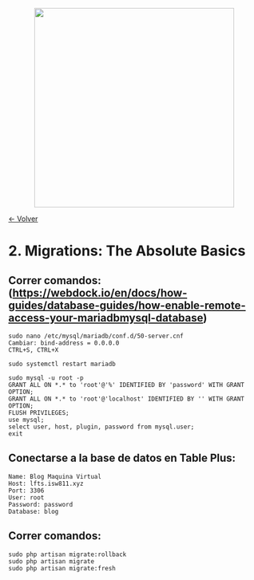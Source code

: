<p align="center"><a href="https://laravel.com" target="_blank"><img src="https://raw.githubusercontent.com/laravel/art/master/logo-lockup/5%20SVG/2%20CMYK/1%20Full%20Color/laravel-logolockup-cmyk-red.svg" width="400"></a></p>

[<- Volver](../../README.md)

# 2. Migrations: The Absolute Basics

## Correr comandos: (https://webdock.io/en/docs/how-guides/database-guides/how-enable-remote-access-your-mariadbmysql-database)

    sudo nano /etc/mysql/mariadb/conf.d/50-server.cnf
    Cambiar: bind-address = 0.0.0.0
    CTRL+S, CTRL+X

    sudo systemctl restart mariadb

    sudo mysql -u root -p
    GRANT ALL ON *.* to 'root'@'%' IDENTIFIED BY 'password' WITH GRANT OPTION;
    GRANT ALL ON *.* to 'root'@'localhost' IDENTIFIED BY '' WITH GRANT OPTION;
    FLUSH PRIVILEGES;
    use mysql;
    select user, host, plugin, password from mysql.user;
    exit

## Conectarse a la base de datos en Table Plus:

    Name: Blog Maquina Virtual
    Host: lfts.isw811.xyz
    Port: 3306
    User: root
    Password: password
    Database: blog

## Correr comandos:

    sudo php artisan migrate:rollback
    sudo php artisan migrate
    sudo php artisan migrate:fresh
